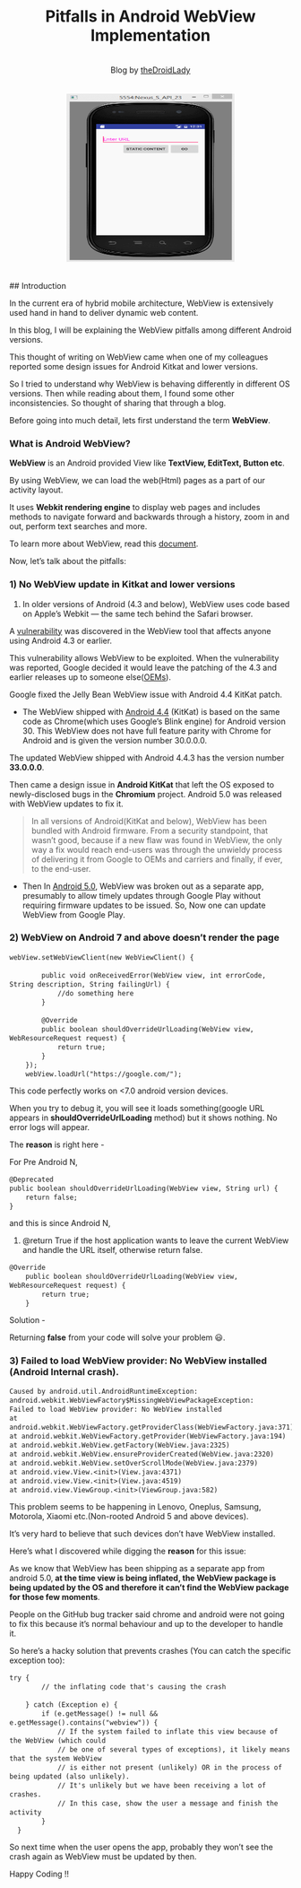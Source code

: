 <div style="text-align:center">
<h1> Pitfalls in Android WebView Implementation
</h1>
<br/>
Blog by <a href="http://thedroidlady.com/">theDroidLady</a>
</div>
<br/>
<br/>
<div style="text-align:center">
<img align="center" width="300" height="300" src="/Images/Article/webview.gif">
</div>
<br/>
<br/>
## Introduction

In the current era of hybrid mobile architecture, WebView is extensively used hand in hand to deliver dynamic web content.

In this blog, I will be explaining the WebView pitfalls among different Android versions.

This thought of writing on WebView came when one of my colleagues reported some design issues for Android Kitkat and lower versions.

So I tried to understand why WebView is behaving differently in different OS versions. Then while reading about them, I found some other inconsistencies. So thought of sharing that through a blog.

Before going into much detail, lets first understand the term <b>WebView</b>.

### What is Android WebView?

<b>WebView</b> is an Android provided View like <b>TextView, EditText, Button etc</b>.

By using WebView, we can load the web(Html) pages as a part of our activity layout.

It uses <b>Webkit rendering engine</b> to display web pages and includes methods to navigate forward and backwards through a history, zoom in and out, perform text searches and more.

To learn more about WebView, read this [document](https://developer.android.com/reference/android/webkit/WebView).

Now, let’s talk about the pitfalls:

### 1) No WebView update in Kitkat and lower versions

1) In older versions of Android (4.3 and below), WebView uses code based on Apple’s Webkit — the same tech behind the Safari browser.

A [vulnerability](https://www.zdnet.com/article/half-of-all-android-devices-still-vulnerable-to-privacy-disaster-browser-bug/) was discovered in the WebView tool that affects anyone using Android 4.3 or earlier.

This vulnerability allows WebView to be exploited. When the vulnerability was reported, Google decided it would leave the patching of the 4.3 and earlier releases up to someone else([OEMs](https://us.nuumobile.com/android-oems-vs-odms-5-things-you-should-know/)).

Google fixed the Jelly Bean WebView issue with Android 4.4 KitKat patch.

 * The WebView shipped with [Android 4.4](https://www.androidcentral.com/android-kitkat) (KitKat) is based on the same code as Chrome(which uses Google’s Blink engine) for Android version 30. This WebView does not have full feature parity with Chrome for Android and is given the version number 30.0.0.0.

The updated WebView shipped with Android 4.4.3 has the version number <b>33.0.0.0</b>.

Then came a design issue in <b>Android KitKat</b> that left the OS exposed to newly-disclosed bugs in the <b>Chromium</b> project. Android 5.0 was released with WebView updates to fix it.


>In all versions of Android(KitKat and below), WebView has been bundled with Android firmware. From a security standpoint, that wasn’t good, because if a new flaw was found in WebView, the only way a fix would reach end-users was through the unwieldy process of delivering it from Google to OEMs and carriers and finally, if ever, to the end-user.

 * Then In [Android 5.0](https://www.androidcentral.com/lollipop), WebView was broken out as a separate app, presumably to allow timely updates through Google Play without requiring firmware updates to be issued. So, Now one can update WebView from Google Play.

### 2) WebView on Android 7 and above doesn’t render the page

```
webView.setWebViewClient(new WebViewClient() {

        public void onReceivedError(WebView view, int errorCode, String description, String failingUrl) {
            //do something here
        }

        @Override
        public boolean shouldOverrideUrlLoading(WebView view, WebResourceRequest request) {
            return true;
        }
    });
    webView.loadUrl("https://google.com/");
```

This code perfectly works on <7.0 android version devices.

When you try to debug it, you will see it loads something(google URL appears in <b>shouldOverrideUrlLoading</b> method) but it shows nothing. No error logs will appear.

The <b>reason</b> is right here -

For Pre Android N,

```
@Deprecated
public boolean shouldOverrideUrlLoading(WebView view, String url) {
    return false;
}
```

and this is since Android N,

1) @return True if the host application wants to leave the current WebView and handle the URL itself, otherwise return false.

```
@Override
    public boolean shouldOverrideUrlLoading(WebView view, WebResourceRequest request) {
        return true;
    }
```

Solution -

Returning <b>false</b> from your code will solve your problem 😃.

### 3) Failed to load WebView provider: No WebView installed (Android Internal crash).

```
Caused by android.util.AndroidRuntimeException:
android.webkit.WebViewFactory$MissingWebViewPackageException:
Failed to load WebView provider: No WebView installed
at android.webkit.WebViewFactory.getProviderClass(WebViewFactory.java:371)
at android.webkit.WebViewFactory.getProvider(WebViewFactory.java:194)
at android.webkit.WebView.getFactory(WebView.java:2325)
at android.webkit.WebView.ensureProviderCreated(WebView.java:2320)
at android.webkit.WebView.setOverScrollMode(WebView.java:2379)
at android.view.View.<init>(View.java:4371)
at android.view.View.<init>(View.java:4519)
at android.view.ViewGroup.<init>(ViewGroup.java:582)
```

This problem seems to be happening in Lenovo, Oneplus, Samsung, Motorola, Xiaomi etc.(Non-rooted Android 5 and above devices).

It’s very hard to believe that such devices don’t have WebView installed.

Here’s what I discovered while digging the <b>reason</b> for this issue:

As we know that WebView has been shipping as a separate app from android 5.0,<b> at the time view is being inflated, the WebView package is being updated by the OS and therefore it can’t find the WebView package for those few moments</b>.

People on the GitHub bug tracker said chrome and android were not going to fix this because it’s normal behaviour and up to the developer to handle it.

So here’s a hacky solution that prevents crashes (You can catch the specific exception too):

```
try {
        // the inflating code that's causing the crash

    } catch (Exception e) {
        if (e.getMessage() != null && e.getMessage().contains("webview")) {
            // If the system failed to inflate this view because of the WebView (which could
            // be one of several types of exceptions), it likely means that the system WebView
            // is either not present (unlikely) OR in the process of being updated (also unlikely).
            // It's unlikely but we have been receiving a lot of crashes.
            // In this case, show the user a message and finish the activity
        }
  }
```

So next time when the user opens the app, probably they won’t see the crash again as WebView must be updated by then.

Happy Coding !!







